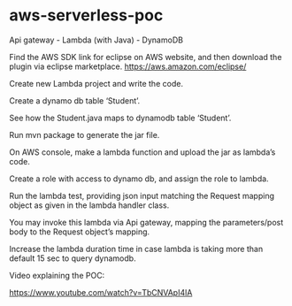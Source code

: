 # aws-serverless-poc
Api gateway - Lambda (with Java) - DynamoDB


Find the AWS SDK link for eclipse on AWS website, and then download the plugin via eclipse marketplace. https://aws.amazon.com/eclipse/

Create new Lambda project and write the code.

Create a dynamo db table ‘Student’.

See how the Student.java maps to dynamodb table ‘Student’.

Run mvn package to generate the jar file.

On AWS console, make a lambda function and upload the jar as lambda’s code.

Create a role with access to dynamo db, and assign the role to lambda.

Run the lambda test, providing json input matching the Request mapping object as given in the lambda handler class.

You may invoke this lambda via Api gateway, mapping the parameters/post body to the Request object’s mapping.

Increase the lambda duration time in case lambda is taking more than default 15 sec to query dynamodb.


Video explaining the POC:

https://www.youtube.com/watch?v=TbCNVApI4lA